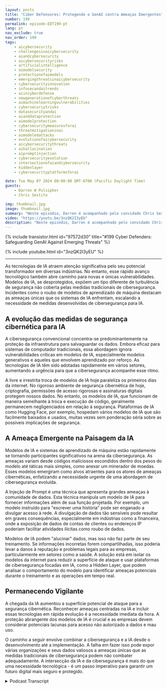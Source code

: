 ```yaml
---
layout: posts
title: "Ciber Defensores: Protegendo o GenAI contra Ameaças Emergentes"
number: 199
permalink: episode-EDT199-pt
lang: pt
nav_exclude: true
nav_order: 199
tags:
    - aicybersecurity
    - challengesinaicybersecurity
    - aiandcybersecurity
    - aicybersecurityrisks
    - artificialintelligence
    - aimodelsecurity
    - protectionofaimodels
    - emergingthreatsinaicybersecurity
    - cybersecurityinnovation
    - infosecandaitrends
    - aiincyberdefense
    - newgenerationofcyberthreats
    - aimachinelearningvulnerabilities
    - cybersecuriytrisks
    - datasecurityandai
    - aianddataprotection
    - aimodelprotection
    - cybersecuritymeasuresforai
    - threatmitigationinai
    - aimodeledattacks
    - evolutionofaicybersecurity
    - aicybersecuritythreats
    - aihallucination
    - aipromptinjection
    - cybersecurityevolution
    - intersectionofaiandcybersecurity
    - hiddenlayer
    - cybersecurityplatformsforai

date: Tue May 07 2024 00:00:00 GMT-0700 (Pacific Daylight Time)
guests:
    - Darren W Pulsipher
    - Chris Sestito

img: thumbnail.jpg
image: thumbnail.jpg
summary: "Neste episódio, Darren é acompanhado pelo convidado Chris Sestito, CEO da HiddenLayer, enquanto descobrimos as vulnerabilidades que ameaçam nosso futuro digital e exploramos soluções inovadoras para proteger sistemas de IA de exploração e mau uso."
video: "https://youtu.be/3nzQK2I3yEU"
description: "Neste episódio, Darren é acompanhado pelo convidado Chris Sestito, CEO da HiddenLayer, enquanto descobrimos as vulnerabilidades que ameaçam nosso futuro digital e exploramos soluções inovadoras para proteger sistemas de IA de exploração e mau uso."
---
```


<div>
{% include transistor.html id="97572d30" title="#199 Cyber Defenders: Safeguarding GenAI Against Emerging Threats" %}

{% include youtube.html id="3nzQK2I3yEU" %}
</div>

---

As tecnologias de IA atraem atenção significativa pelo seu potencial transformador em diversas indústrias. No entanto, esse rápido avanço tecnológico também abre caminho para novas e únicas vulnerabilidades. Modelos de IA, se desprotegidos, expõem um tipo diferente de turbulência de segurança não coberta pelas medidas tradicionais de cibersegurança. Incidentes como o roubo de modelos de aprendizado de máquina destacam as ameaças únicas que os sistemas de IA enfrentam, escalando a necessidade de medidas desenvolvidas de cibersegurança para IA.

## A evolução das medidas de segurança cibernética para IA

A cibersegurança convencional concentra-se predominantemente na proteção da infraestrutura para salvaguardar os dados. Embora eficaz para sistemas de computador tradicionais, essa abordagem ignora vulnerabilidades críticas em modelos de IA, especialmente modelos generativos e aqueles que envolvem aprendizado por reforço. As tecnologias de IA têm sido adotadas rapidamente em vários setores, aumentando a urgência para que a cibersegurança acompanhe esse ritmo.

A livre e irrestrita troca de modelos de IA hoje paraleliza os primeiros dias da internet. No rigoroso ambiente de segurança cibernética de hoje, criptografia, permissões de acesso rigorosas e assinaturas digitais protegem nossos dados. No entanto, os modelos de IA, que funcionam de maneira semelhante à troca e execução de código, geralmente permanecem negligenciados em relação à segurança. Plataformas de IA como Hugging Face, por exemplo, hospedam vários modelos de IA que são facilmente baixados e usados, muitas vezes sem ponderação séria sobre as possíveis implicações de segurança.

## A Ameaça Emergente na Paisagem da IA

Modelos de IA e sistemas de aprendizado de máquina estão rapidamente se tornando participantes significativos na arena da cibersegurança. As ameaças variam desde códigos maliciosos escondidos dentro dos pesos do modelo até táticas mais simples, como anexar um minerador de moedas. Esses modelos emergiram como alvos atraentes para os atores de ameaças cibernéticas, enfatizando a necessidade urgente de uma abordagem de cibersegurança evoluída.

A Injeção de Prompt é uma técnica que apresenta grandes ameaças à comunidade de dados. Esta técnica manipula um modelo de IA para fornecer informações além de sua função projetada. Por exemplo, um modelo instruído para "escrever uma história" pode ser enganado a divulgar acesso à rede. A divulgação de dados tão sensíveis pode resultar em graves consequências, especialmente em indústrias como a financeira, onde a exposição de dados de contas de clientes ou endereços IP poderiam facilitar atividades ilícitas como roubo de dados.

Modelos de IA podem "alucinar" dados, mas isso não faz parte de seu treinamento. Se informações incorretas forem compartilhadas, isso poderia levar a danos à reputação e problemas legais para as empresas, particularmente em setores como a saúde. A solução está em isolar os modelos da internet para reduzir a superfície de ataque e usar plataformas de cibersegurança focadas em IA, como a Hidden Layer, que podem analisar o comportamento do modelo para identificar ameaças potenciais durante o treinamento e as operações em tempo real.

## Permanecendo Vigilante

A chegada da IA aumentou a superfície potencial de ataque para a segurança cibernética. Reconhecer ameaças centradas na IA e incluir essas tecnologias em rápida evolução é a necessidade imediata da hora. A proteção abrangente dos modelos de IA é crucial e as empresas devem considerar potenciais lacunas para acesso não autorizado a dados e mau uso.

O caminho a seguir envolve combinar a cibersegurança e a IA desde o desenvolvimento até a implementação. A falha em fazer isso pode expor várias organizações e seus dados valiosos a ameaças únicas que as medidas tradicionais de cibersegurança podem não combater adequadamente. A intersecção da IA e da cibersegurança é mais do que uma necessidade tecnológica - é um passo imperativo para garantir um futuro digital mais seguro e protegido.



<details>
<summary> Podcast Transcript </summary>

<p></p>

</details>
